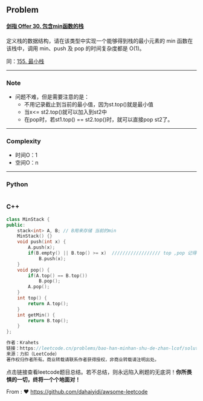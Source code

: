 ## Problem

#### [剑指 Offer 30. 包含min函数的栈](https://leetcode.cn/problems/bao-han-minhan-shu-de-zhan-lcof/)

定义栈的数据结构，请在该类型中实现一个能够得到栈的最小元素的 min 函数在该栈中，调用 min、push 及 pop 的时间复杂度都是 O(1)。

 同：[155. 最小栈](https://leetcode.cn/problems/min-stack/)

------

### Note

- 问题不难，但是需要注意的是：
   - 不用记录截止到当前的最小值，因为st.top()就是最小值
   - 当x<= st2.top()就可以加入到st2中
   - 在pop时，若st1.top() == st2.top()时，就可以直接pop st2了。


------

### Complexity

- 时间O：1
- 空间O：n

------

### Python

```python

```

### C++

```C++
class MinStack {
public:
    stack<int> A, B; // B用来存储 当前的min
    MinStack() {}
    void push(int x) {
        A.push(x);
        if(B.empty() || B.top() >= x)  ////////////////// top ,pop 记得empty检验
            B.push(x);
    }
    void pop() {
        if(A.top() == B.top())
            B.pop();
        A.pop();
    }
    int top() {
        return A.top();
    }
    int getMin() {
        return B.top();
    }
};

作者：Krahets
链接：https://leetcode.cn/problems/bao-han-minhan-shu-de-zhan-lcof/solutions/133760/mian-shi-ti-30-bao-han-minhan-shu-de-zhan-fu-zhu-z/
来源：力扣（LeetCode）
著作权归作者所有。商业转载请联系作者获得授权，非商业转载请注明出处。
```

点击链接查看leetcode题目总结。若不总结，则永远陷入刷题的无底洞！**你所畏惧的一切，终将一个个地面对！**

From : :heart: https://github.com/dahaiyidi/awsome-leetcode
